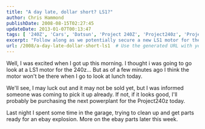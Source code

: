 ```yaml
---
title: "A day late, dollar short? LS1?"
author: Chris Hammond
publishDate: 2008-08-15T02:27:45
updateDate: 2013-01-07T00:13:47
tags: [ '240Z', 'Cars', 'Datsun', 'Project 240Z', 'Project240z', 'Project240Zcom' ]
excerpt: "Follow along as we potentially secure a new LS1 motor for the Project240z. Stay tuned for updates on this exciting garage project and upcoming eBay parts listings! #carproject #LS1motor #Project240z"
url: /2008/a-day-late-dollar-short-ls1  # Use the generated URL with year
---
```

<p>Well, I was excited when I got up this morning. I thought i was going to go look at a LS1 motor for the 240z... But as of a few minutes ago I think the motor won't be there when I go to look at lunch today.</p> <p>We'll see, I may luck out and it may not be sold yet, but I was informed someone was coming to pick it up already. If not, if it looks good, I'll probably be purchasing the next powerplant for the Project240z today.</p> <p>Last night I spent some time in the garage, trying to clean up and get parts ready for an ebay explosion. More on the ebay parts later this week.</p>


